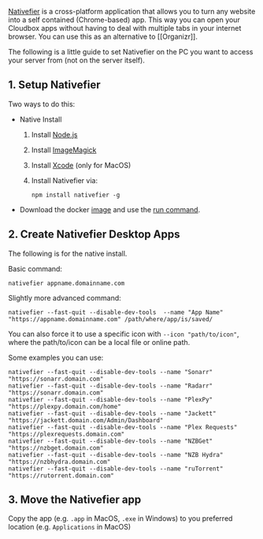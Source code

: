 [Nativefier](https://github.com/jiahaog/nativefier#nativefier) is a cross-platform application that allows you to turn any website into a self contained (Chrome-based) app. This way you can open your Cloudbox apps without having to deal with multiple tabs in your internet browser. You can use this as an alternative to [[Organizr]]. 


The following is a little guide to set Nativefier on the PC you want to access your server from (not on the server itself).


## 1. Setup Nativefier

Two ways to do this:

* Native Install

   1. Install [Node.js](https://nodejs.org/en/download/current)

   1. Install [ImageMagick](https://www.imagemagick.org/script/download.php)

   1. Install [Xcode](https://developer.apple.com/xcode) (only for MacOS)

   1. Install Nativefier via:

      ```
      npm install nativefier -g
      ```
* Download the docker [image](https://hub.docker.com/r/jiahaog/nativefier/) and use the [run command](https://github.com/jiahaog/nativefier#docker-image).

## 2. Create Nativefier Desktop Apps

The following is for the native install.

Basic command:

```
nativefier appname.domainname.com
```

Slightly more advanced command:
```
nativefier --fast-quit --disable-dev-tools  --name "App Name" "https://appname.domainname.com" /path/where/app/is/saved/
```

You can also force it to use a specific icon with `--icon "path/to/icon"`, where the path/to/icon can be a local file or online path.


Some examples you can use:

```
nativefier --fast-quit --disable-dev-tools --name "Sonarr" "https://sonarr.domain.com"
nativefier --fast-quit --disable-dev-tools --name "Radarr" "https://sonarr.domain.com"
nativefier --fast-quit --disable-dev-tools --name "PlexPy" "https://plexpy.domain.com/home"
nativefier --fast-quit --disable-dev-tools --name "Jackett" "https://jackett.domain.com/Admin/Dashboard"
nativefier --fast-quit --disable-dev-tools --name "Plex Requests" "https://plexrequests.domain.com"
nativefier --fast-quit --disable-dev-tools --name "NZBGet" "https://nzbget.domain.com"
nativefier --fast-quit --disable-dev-tools --name "NZB Hydra" "https://nzbhydra.domain.com"
nativefier --fast-quit --disable-dev-tools --name "ruTorrent" "https://rutorrent.domain.com"

```

## 3. Move the Nativefier app 

Copy the app (e.g.  `.app` in MacOS, `.exe` in Windows) to you preferred location (e.g. `Applications` in MacOS)





